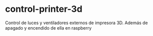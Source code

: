 # control-printer-3d
Control de luces y ventiladores externos de impresora 3D. Además de apagado y encendido de ella en raspberry
